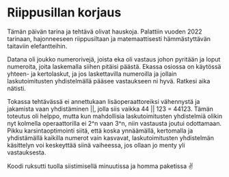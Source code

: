 # Riippusillan korjaus

Tämän päivän tarina ja tehtävä olivat hauskoja. Palattiin vuoden 2022 tarinaan, hajonneeseen riippusiltaan ja matemaattisesti hämmästyttävän taitaviin elefantteihin.

Datana oli joukko numerorivejä, joista eka oli vastaus johon pyritään ja loput numeroita, joita laskemalla siihen pitäisi päästä. Ekassa osiossa on käytössä yhteen- ja kertolaskut, ja jos laskettavilla numeroilla ja jollain laskutoimitusten yhdistelmällä pääsee vastaukseen ni hyvä. Ratkesi aika nätisti.

Tokassa tehtävässä ei annettukaan lisäoperaattoreiksi vähennystä ja jakamista vaan yhdistäminen ||, jolla siis vaikka 44 || 123 = 44123. Tämän toteutus oli helppo, mutta kun mahdollisia laskutoimitusten yhdistelmiä olikin nyt kolmella operaattorilla ei 2^n vaan 3^n, niin vastausta joutui odottamaan. Pikku karsintaoptimointi siitä, että koska ynnäämällä, kertomalla ja yhdistämällä kaikilla numerot vain kasvavat, laskutoimitusten yhdistelmän käsittelyn voi keskeyttää siinä vaiheessa, jos ollaan jo menty yli vastauksesta.

Koodi ruksutti tuolla siistimisellä minuutissa ja homma paketissa ✌
